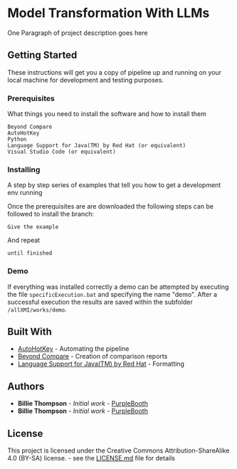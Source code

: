 # Model Transformation With LLMs

One Paragraph of project description goes here

## Getting Started

These instructions will get you a copy of pipeline up and running on your local machine for development and testing purposes.

### Prerequisites

What things you need to install the software and how to install them

```
Beyond Compare
AutoHotKey
Python
Language Support for Java(TM) by Red Hat (or equivalent)
Visual Studio Code (or equivalent)
```

### Installing

A step by step series of examples that tell you how to get a development env running

Once the prerequisites are are downloaded the following steps can be followed to install the branch:

```
Give the example
```

And repeat

```
until finished
```

### Demo

If everything was installed correctly a demo can be attempted by executing the file ```specificExecution.bat``` and specifying the name "demo". 
After a successful execution the results are saved within the subfolder ```/allXMI/works/demo```. 

## Built With

* [AutoHotKey](https://www.autohotkey.com/) - Automating the pipeline
* [Beyond Compare](https://www.scootersoftware.com/) - Creation of comparison reports
* [Language Support for Java(TM) by Red Hat](https://marketplace.visualstudio.com/items?itemName=redhat.java) - Formatting


## Authors

* **Billie Thompson** - *Initial work* - [PurpleBooth](https://github.com/PurpleBooth)
* **Billie Thompson** - *Initial work* - [PurpleBooth](https://github.com/PurpleBooth)

## License

This project is licensed under the Creative Commons Attribution-ShareAlike 4.0 (BY-SA) license. - see the [LICENSE.md](LICENSE.md) file for details


